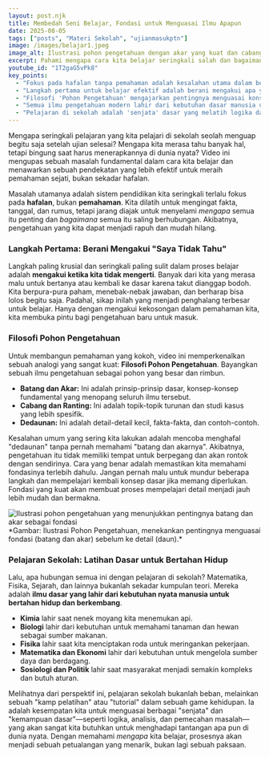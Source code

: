 ```yaml
---
layout: post.njk
title: Membedah Seni Belajar, Fondasi untuk Menguasai Ilmu Apapun
date: 2025-08-05
tags: ["posts", "Materi Sekolah", "ujianmasukptn"]
image: /images/belajar1.jpeg
image_alt: Ilustrasi pohon pengetahuan dengan akar yang kuat dan cabang yang rimbun
excerpt: Pahami mengapa cara kita belajar seringkali salah dan bagaimana filosofi "Pohon Pengetahuan" dapat mengubah hafalan menjadi pemahaman sejati. Temukan kunci untuk menguasai ilmu apapun secara efektif.
youtube_id: "1T2gaG5vPk8"
key_points:
  - "Fokus pada hafalan tanpa pemahaman adalah kesalahan utama dalam belajar yang membuat ilmu tidak bertahan lama."
  - "Langkah pertama untuk belajar efektif adalah berani mengakui apa yang belum kita mengerti."
  - "Filosofi 'Pohon Pengetahuan' mengajarkan pentingnya menguasai konsep dasar (batang dan akar) sebelum beralih ke detail (ranting dan daun)."
  - "Semua ilmu pengetahuan modern lahir dari kebutuhan dasar manusia untuk bertahan hidup dan memecahkan masalah."
  - "Pelajaran di sekolah adalah 'senjata' dasar yang melatih logika dan kemampuan kita untuk menghadapi tantangan di dunia nyata."
---
```


Mengapa seringkali pelajaran yang kita pelajari di sekolah seolah menguap begitu saja setelah ujian selesai? Mengapa kita merasa tahu banyak hal, tetapi bingung saat harus menerapkannya di dunia nyata? Video ini mengupas sebuah masalah fundamental dalam cara kita belajar dan menawarkan sebuah pendekatan yang lebih efektif untuk meraih pemahaman sejati, bukan sekadar hafalan.

Masalah utamanya adalah sistem pendidikan kita seringkali terlalu fokus pada **hafalan**, bukan **pemahaman**. Kita dilatih untuk mengingat fakta, tanggal, dan rumus, tetapi jarang diajak untuk menyelami *mengapa* semua itu penting dan *bagaimana* semua itu saling berhubungan. Akibatnya, pengetahuan yang kita dapat menjadi rapuh dan mudah hilang.

### Langkah Pertama: Berani Mengakui "Saya Tidak Tahu"

Langkah paling krusial dan seringkali paling sulit dalam proses belajar adalah **mengakui ketika kita tidak mengerti**. Banyak dari kita yang merasa malu untuk bertanya atau kembali ke dasar karena takut dianggap bodoh. Kita berpura-pura paham, menebak-nebak jawaban, dan berharap bisa lolos begitu saja. Padahal, sikap inilah yang menjadi penghalang terbesar untuk belajar. Hanya dengan mengakui kekosongan dalam pemahaman kita, kita membuka pintu bagi pengetahuan baru untuk masuk.

### Filosofi Pohon Pengetahuan

Untuk membangun pemahaman yang kokoh, video ini memperkenalkan sebuah analogi yang sangat kuat: **Filosofi Pohon Pengetahuan**.
Bayangkan sebuah ilmu pengetahuan sebagai pohon yang besar dan rimbun.
* **Batang dan Akar:** Ini adalah prinsip-prinsip dasar, konsep-konsep fundamental yang menopang seluruh ilmu tersebut.
* **Cabang dan Ranting:** Ini adalah topik-topik turunan dan studi kasus yang lebih spesifik.
* **Dedaunan:** Ini adalah detail-detail kecil, fakta-fakta, dan contoh-contoh.

Kesalahan umum yang sering kita lakukan adalah mencoba menghafal "dedaunan" tanpa pernah memahami "batang dan akarnya". Akibatnya, pengetahuan itu tidak memiliki tempat untuk berpegang dan akan rontok dengan sendirinya. Cara yang benar adalah memastikan kita memahami fondasinya terlebih dahulu. Jangan pernah malu untuk mundur beberapa langkah dan mempelajari kembali konsep dasar jika memang diperlukan. Fondasi yang kuat akan membuat proses mempelajari detail menjadi jauh lebih mudah dan bermakna.

<img title="Filosofi Pohon Pengetahuan" alt="Ilustrasi pohon pengetahuan yang menunjukkan pentingnya batang dan akar sebagai fondasi" src="/images/belajar2.jpeg">
*Gambar: Ilustrasi Pohon Pengetahuan, menekankan pentingnya menguasai fondasi (batang dan akar) sebelum ke detail (daun).*

### Pelajaran Sekolah: Latihan Dasar untuk Bertahan Hidup

Lalu, apa hubungan semua ini dengan pelajaran di sekolah? Matematika, Fisika, Sejarah, dan lainnya bukanlah sekadar kumpulan teori. Mereka adalah **ilmu dasar yang lahir dari kebutuhan nyata manusia untuk bertahan hidup dan berkembang**.
* **Kimia** lahir saat nenek moyang kita menemukan api.
* **Biologi** lahir dari kebutuhan untuk memahami tanaman dan hewan sebagai sumber makanan.
* **Fisika** lahir saat kita menciptakan roda untuk meringankan pekerjaan.
* **Matematika dan Ekonomi** lahir dari kebutuhan untuk mengelola sumber daya dan berdagang.
* **Sosiologi dan Politik** lahir saat masyarakat menjadi semakin kompleks dan butuh aturan.

Melihatnya dari perspektif ini, pelajaran sekolah bukanlah beban, melainkan sebuah "kamp pelatihan" atau "tutorial" dalam sebuah game kehidupan. Ia adalah kesempatan kita untuk menguasai berbagai "senjata" dan "kemampuan dasar"—seperti logika, analisis, dan pemecahan masalah—yang akan sangat kita butuhkan untuk menghadapi tantangan apa pun di dunia nyata. Dengan memahami *mengapa* kita belajar, prosesnya akan menjadi sebuah petualangan yang menarik, bukan lagi sebuah paksaan.